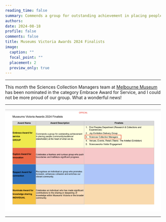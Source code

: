 ```yaml
--- 
reading_time: false
summary: Commends a group for outstanding achievement in placing people at the heart of what we do
authors:
date: 2024-08-18
profile: false
comments: false
title: Museums Victoria Awards 2024 Finalists
image:
  caption: ""
  focal_point: ""
  placement: 2
  preview_only: true
---
```

---

This month the Sciences Collection Managers team at [Melbourne Museum](https://museumsvictoria.com.au) has been
nominated in the category Embrace Award for Service, and I could not be more proud of our group. What a wonderful
news!

---

![award](https://raw.githubusercontent.com/rosanafcunha/website_rosanafcunha/refs/heads/master/content/post/MV_Awards/featured.png "mv2")

---
